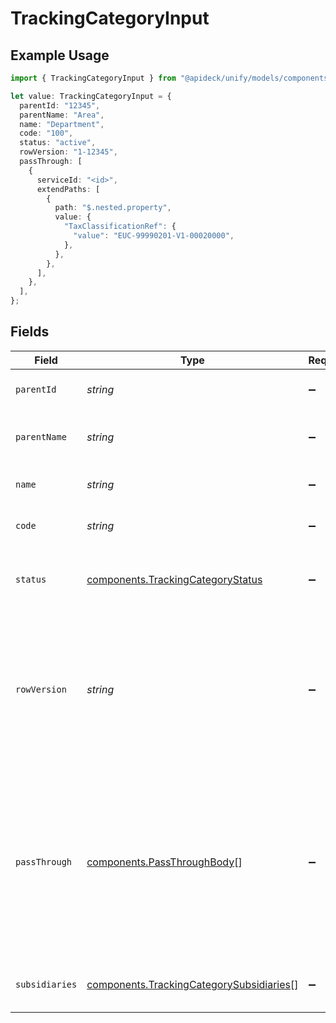 # TrackingCategoryInput

## Example Usage

```typescript
import { TrackingCategoryInput } from "@apideck/unify/models/components";

let value: TrackingCategoryInput = {
  parentId: "12345",
  parentName: "Area",
  name: "Department",
  code: "100",
  status: "active",
  rowVersion: "1-12345",
  passThrough: [
    {
      serviceId: "<id>",
      extendPaths: [
        {
          path: "$.nested.property",
          value: {
            "TaxClassificationRef": {
              "value": "EUC-99990201-V1-00020000",
            },
          },
        },
      ],
    },
  ],
};
```

## Fields

| Field                                                                                                                                                   | Type                                                                                                                                                    | Required                                                                                                                                                | Description                                                                                                                                             | Example                                                                                                                                                 |
| ------------------------------------------------------------------------------------------------------------------------------------------------------- | ------------------------------------------------------------------------------------------------------------------------------------------------------- | ------------------------------------------------------------------------------------------------------------------------------------------------------- | ------------------------------------------------------------------------------------------------------------------------------------------------------- | ------------------------------------------------------------------------------------------------------------------------------------------------------- |
| `parentId`                                                                                                                                              | *string*                                                                                                                                                | :heavy_minus_sign:                                                                                                                                      | A unique identifier for an object.                                                                                                                      | 12345                                                                                                                                                   |
| `parentName`                                                                                                                                            | *string*                                                                                                                                                | :heavy_minus_sign:                                                                                                                                      | The name of the parent tracking category.                                                                                                               | Area                                                                                                                                                    |
| `name`                                                                                                                                                  | *string*                                                                                                                                                | :heavy_minus_sign:                                                                                                                                      | The name of the tracking category.                                                                                                                      | Department                                                                                                                                              |
| `code`                                                                                                                                                  | *string*                                                                                                                                                | :heavy_minus_sign:                                                                                                                                      | The code of the tracking category.                                                                                                                      | 100                                                                                                                                                     |
| `status`                                                                                                                                                | [components.TrackingCategoryStatus](../../models/components/trackingcategorystatus.md)                                                                  | :heavy_minus_sign:                                                                                                                                      | Based on the status some functionality is enabled or disabled.                                                                                          | active                                                                                                                                                  |
| `rowVersion`                                                                                                                                            | *string*                                                                                                                                                | :heavy_minus_sign:                                                                                                                                      | A binary value used to detect updates to a object and prevent data conflicts. It is incremented each time an update is made to the object.              | 1-12345                                                                                                                                                 |
| `passThrough`                                                                                                                                           | [components.PassThroughBody](../../models/components/passthroughbody.md)[]                                                                              | :heavy_minus_sign:                                                                                                                                      | The pass_through property allows passing service-specific, custom data or structured modifications in request body when creating or updating resources. |                                                                                                                                                         |
| `subsidiaries`                                                                                                                                          | [components.TrackingCategorySubsidiaries](../../models/components/trackingcategorysubsidiaries.md)[]                                                    | :heavy_minus_sign:                                                                                                                                      | The subsidiaries the account belongs to.                                                                                                                |                                                                                                                                                         |